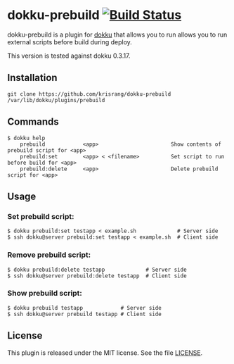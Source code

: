 dokku-prebuild [![Build Status](https://travis-ci.org/krisrang/dokku-prebuild.svg?branch=master)](https://travis-ci.org/krisrang/dokku-prebuild)
================

dokku-prebuild is a plugin for [dokku][dokku] that allows you to run allows you to run external scripts before build during deploy.

This version is tested against dokku 0.3.17.

## Installation

```
git clone https://github.com/krisrang/dokku-prebuild /var/lib/dokku/plugins/prebuild
```


## Commands
```
$ dokku help
    prebuild            <app>                       Show contents of prebuild script for <app>
    prebuild:set        <app> < <filename>          Set script to run before build for <app>
    prebuild:delete     <app>                       Delete prebuild script for <app>
```

## Usage

### Set prebuild script:
```
$ dokku prebuild:set testapp < example.sh             # Server side
$ ssh dokku@server prebuild:set testapp < example.sh  # Client side
```

### Remove prebuild script:
```
$ dokku prebuild:delete testapp             # Server side
$ ssh dokku@server prebuild:delete testapp  # Client side
```

### Show prebuild script:
```
$ dokku prebuild testapp            # Server side
$ ssh dokku@server prebuild testapp # Client side
```

## License

This plugin is released under the MIT license. See the file [LICENSE](LICENSE).

[dokku]: https://github.com/progrium/dokku
